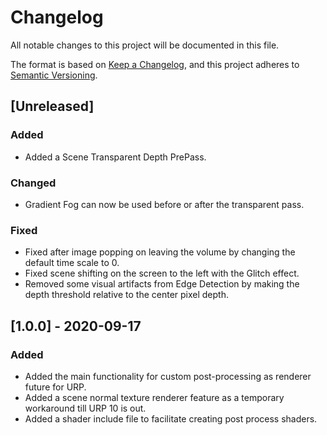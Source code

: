 # Changelog
All notable changes to this project will be documented in this file.

The format is based on [Keep a Changelog](https://keepachangelog.com/en/1.0.0/),
and this project adheres to [Semantic Versioning](https://semver.org/spec/v2.0.0.html).

## [Unreleased]
### Added
- Added a Scene Transparent Depth PrePass.

### Changed
- Gradient Fog can now be used before or after the transparent pass.

### Fixed
- Fixed after image popping on leaving the volume by changing the default time scale to 0.
- Fixed scene shifting on the screen to the left with the Glitch effect.
- Removed some visual artifacts from Edge Detection by making the depth threshold relative to the center pixel depth.

## [1.0.0] - 2020-09-17
### Added
- Added the main functionality for custom post-processing as renderer future for URP.
- Added a scene normal texture renderer feature as a temporary workaround till URP 10 is out.
- Added a shader include file to facilitate creating post process shaders. 